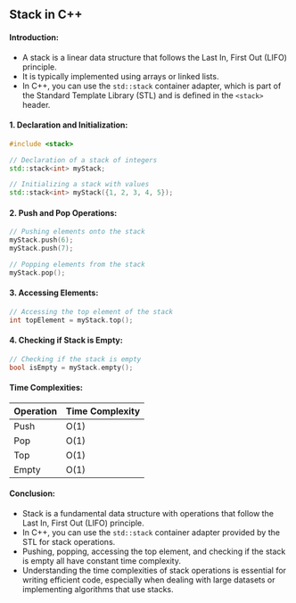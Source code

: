 ## Stack in C++

#### Introduction:
- A stack is a linear data structure that follows the Last In, First Out (LIFO) principle.
- It is typically implemented using arrays or linked lists.
- In C++, you can use the `std::stack` container adapter, which is part of the Standard Template Library (STL) and is defined in the `<stack>` header.

#### 1. Declaration and Initialization:
```cpp
#include <stack>

// Declaration of a stack of integers
std::stack<int> myStack;

// Initializing a stack with values
std::stack<int> myStack({1, 2, 3, 4, 5});
```

#### 2. Push and Pop Operations:
```cpp
// Pushing elements onto the stack
myStack.push(6);
myStack.push(7);

// Popping elements from the stack
myStack.pop();
```

#### 3. Accessing Elements:
```cpp
// Accessing the top element of the stack
int topElement = myStack.top();
```

#### 4. Checking if Stack is Empty:
```cpp
// Checking if the stack is empty
bool isEmpty = myStack.empty();
```

#### Time Complexities:

| Operation         | Time Complexity |
|-------------------|-----------------|
| Push              | O(1)            |
| Pop               | O(1)            |
| Top               | O(1)            |
| Empty             | O(1)            |

#### Conclusion:
- Stack is a fundamental data structure with operations that follow the Last In, First Out (LIFO) principle.
- In C++, you can use the `std::stack` container adapter provided by the STL for stack operations.
- Pushing, popping, accessing the top element, and checking if the stack is empty all have constant time complexity.
- Understanding the time complexities of stack operations is essential for writing efficient code, especially when dealing with large datasets or implementing algorithms that use stacks.